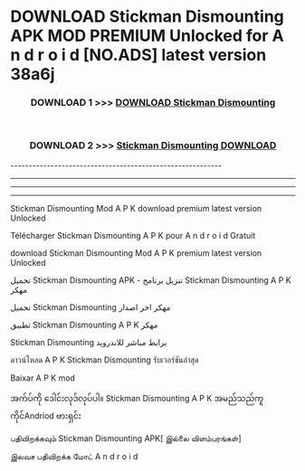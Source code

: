 # DOWNLOAD Stickman Dismounting  APK MOD PREMIUM Unlocked for A n d r o i d [NO.ADS] latest version 38a6j 



<div align="center">

<h3>DOWNLOAD 1 >>> <a href="https://getmod2.web.app/?judul=Stickman Dismounting ">DOWNLOAD Stickman Dismounting </a></h3><br>

<h3>DOWNLOAD 2 >>> <a href="https://getmod2.web.app/?judul=Stickman Dismounting ">Stickman Dismounting  DOWNLOAD </a></h3>

</div>
----------------------------------------------------------

----------------------------------------------------------

----------------------------------------------------------

----------------------------------------------------------

Stickman Dismounting  Mod A P K download premium latest version Unlocked

Télécharger Stickman Dismounting  A P K pour A n d r o i d Gratuit

download Stickman Dismounting  Mod A P K premium latest version Unlocked

تحميل Stickman Dismounting  APK - تنزيل برنامج Stickman Dismounting  A P K مهكر

تحميل Stickman Dismounting  مهكر اخر اصدار

تطبيق Stickman Dismounting  A P K مهكر

Stickman Dismounting  برابط مباشر للاندرويد

ดาวน์โหลด A P K Stickman Dismounting  รับเวอร์ชันล่าสุด

Baixar A P K mod

အက်ပ်ကို ဒေါင်းလုဒ်လုပ်ပါ။ Stickman Dismounting  A P K အမည်သည်ကူကိုင်Andriod ဗားရှင်း

பதிவிறக்கவும் Stickman Dismounting  APK[ இல்லை விளம்பரங்கள்] 
 
இலவச பதிவிறக்க மோட் A n d r o i d



